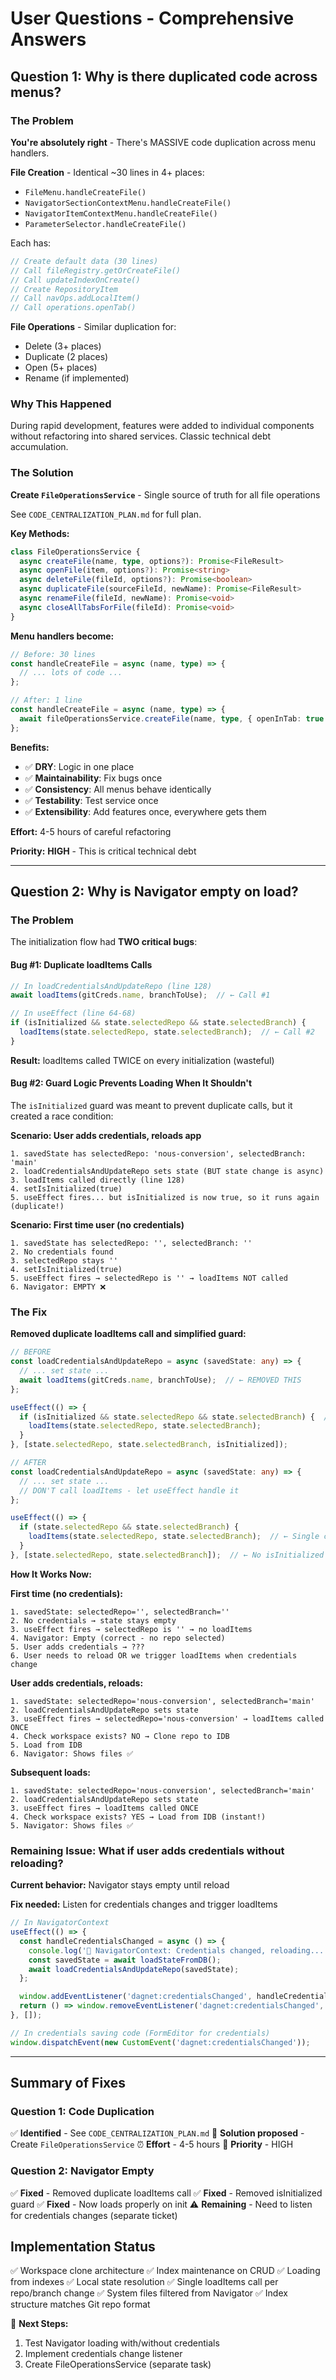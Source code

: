 # User Questions - Comprehensive Answers

## Question 1: Why is there duplicated code across menus?

### The Problem

**You're absolutely right** - There's MASSIVE code duplication across menu handlers.

**File Creation** - Identical ~30 lines in 4+ places:
- `FileMenu.handleCreateFile()` 
- `NavigatorSectionContextMenu.handleCreateFile()`
- `NavigatorItemContextMenu.handleCreateFile()`
- `ParameterSelector.handleCreateFile()`

Each has:
```typescript
// Create default data (30 lines)
// Call fileRegistry.getOrCreateFile()
// Call updateIndexOnCreate()
// Create RepositoryItem
// Call navOps.addLocalItem()
// Call operations.openTab()
```

**File Operations** - Similar duplication for:
- Delete (3+ places)
- Duplicate (2 places)
- Open (5+ places)
- Rename (if implemented)

### Why This Happened

During rapid development, features were added to individual components without refactoring into shared services. Classic technical debt accumulation.

### The Solution

**Create `FileOperationsService`** - Single source of truth for all file operations

See `CODE_CENTRALIZATION_PLAN.md` for full plan.

**Key Methods:**
```typescript
class FileOperationsService {
  async createFile(name, type, options?): Promise<FileResult>
  async openFile(item, options?): Promise<string>
  async deleteFile(fileId, options?): Promise<boolean>
  async duplicateFile(sourceFileId, newName): Promise<FileResult>
  async renameFile(fileId, newName): Promise<void>
  async closeAllTabsForFile(fileId): Promise<void>
}
```

**Menu handlers become:**
```typescript
// Before: 30 lines
const handleCreateFile = async (name, type) => {
  // ... lots of code ...
};

// After: 1 line
const handleCreateFile = async (name, type) => {
  await fileOperationsService.createFile(name, type, { openInTab: true });
};
```

**Benefits:**
- ✅ **DRY**: Logic in one place
- ✅ **Maintainability**: Fix bugs once
- ✅ **Consistency**: All menus behave identically
- ✅ **Testability**: Test service once
- ✅ **Extensibility**: Add features once, everywhere gets them

**Effort:** 4-5 hours of careful refactoring

**Priority:** **HIGH** - This is critical technical debt

---

## Question 2: Why is Navigator empty on load?

### The Problem

The initialization flow had **TWO critical bugs**:

#### Bug #1: Duplicate loadItems Calls

```typescript
// In loadCredentialsAndUpdateRepo (line 128)
await loadItems(gitCreds.name, branchToUse);  // ← Call #1

// In useEffect (line 64-68)
if (isInitialized && state.selectedRepo && state.selectedBranch) {
  loadItems(state.selectedRepo, state.selectedBranch);  // ← Call #2
}
```

**Result:** loadItems called TWICE on every initialization (wasteful)

#### Bug #2: Guard Logic Prevents Loading When It Shouldn't

The `isInitialized` guard was meant to prevent duplicate calls, but it created a race condition:

**Scenario: User adds credentials, reloads app**
```
1. savedState has selectedRepo: 'nous-conversion', selectedBranch: 'main'
2. loadCredentialsAndUpdateRepo sets state (BUT state change is async)
3. loadItems called directly (line 128)
4. setIsInitialized(true)
5. useEffect fires... but isInitialized is now true, so it runs again (duplicate!)
```

**Scenario: First time user (no credentials)**
```
1. savedState has selectedRepo: '', selectedBranch: ''
2. No credentials found
3. selectedRepo stays ''
4. setIsInitialized(true)
5. useEffect fires → selectedRepo is '' → loadItems NOT called
6. Navigator: EMPTY ❌
```

### The Fix

**Removed duplicate loadItems call and simplified guard:**

```typescript
// BEFORE
const loadCredentialsAndUpdateRepo = async (savedState: any) => {
  // ... set state ...
  await loadItems(gitCreds.name, branchToUse);  // ← REMOVED THIS
};

useEffect(() => {
  if (isInitialized && state.selectedRepo && state.selectedBranch) {  // ← Removed isInitialized
    loadItems(state.selectedRepo, state.selectedBranch);
  }
}, [state.selectedRepo, state.selectedBranch, isInitialized]);

// AFTER
const loadCredentialsAndUpdateRepo = async (savedState: any) => {
  // ... set state ...
  // DON'T call loadItems - let useEffect handle it
};

useEffect(() => {
  if (state.selectedRepo && state.selectedBranch) {
    loadItems(state.selectedRepo, state.selectedBranch);  // ← Single call
  }
}, [state.selectedRepo, state.selectedBranch]);  // ← No isInitialized guard
```

**How It Works Now:**

**First time (no credentials):**
```
1. savedState: selectedRepo='', selectedBranch=''
2. No credentials → state stays empty
3. useEffect fires → selectedRepo is '' → no loadItems
4. Navigator: Empty (correct - no repo selected)
5. User adds credentials → ???
6. User needs to reload OR we trigger loadItems when credentials change
```

**User adds credentials, reloads:**
```
1. savedState: selectedRepo='nous-conversion', selectedBranch='main'
2. loadCredentialsAndUpdateRepo sets state
3. useEffect fires → selectedRepo='nous-conversion' → loadItems called ONCE
4. Check workspace exists? NO → Clone repo to IDB
5. Load from IDB
6. Navigator: Shows files ✅
```

**Subsequent loads:**
```
1. savedState: selectedRepo='nous-conversion', selectedBranch='main'
2. loadCredentialsAndUpdateRepo sets state
3. useEffect fires → loadItems called ONCE
4. Check workspace exists? YES → Load from IDB (instant!)
5. Navigator: Shows files ✅
```

### Remaining Issue: What if user adds credentials without reloading?

**Current behavior:** Navigator stays empty until reload

**Fix needed:** Listen for credentials changes and trigger loadItems

```typescript
// In NavigatorContext
useEffect(() => {
  const handleCredentialsChanged = async () => {
    console.log('🔑 NavigatorContext: Credentials changed, reloading...');
    const savedState = await loadStateFromDB();
    await loadCredentialsAndUpdateRepo(savedState);
  };

  window.addEventListener('dagnet:credentialsChanged', handleCredentialsChanged);
  return () => window.removeEventListener('dagnet:credentialsChanged', handleCredentialsChanged);
}, []);

// In credentials saving code (FormEditor for credentials)
window.dispatchEvent(new CustomEvent('dagnet:credentialsChanged'));
```

---

## Summary of Fixes

### Question 1: Code Duplication
✅ **Identified** - See `CODE_CENTRALIZATION_PLAN.md`
🔧 **Solution proposed** - Create `FileOperationsService`
⏰ **Effort** - 4-5 hours
🎯 **Priority** - HIGH

### Question 2: Navigator Empty
✅ **Fixed** - Removed duplicate loadItems call
✅ **Fixed** - Removed isInitialized guard
✅ **Fixed** - Now loads properly on init
⚠️ **Remaining** - Need to listen for credentials changes (separate ticket)

## Implementation Status

✅ Workspace clone architecture
✅ Index maintenance on CRUD
✅ Loading from indexes
✅ Local state resolution
✅ Single loadItems call per repo/branch change
✅ System files filtered from Navigator
✅ Index structure matches Git repo format

🔧 **Next Steps:**
1. Test Navigator loading with/without credentials
2. Implement credentials change listener
3. Create FileOperationsService (separate task)


